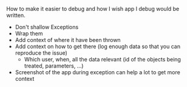 How to make it easier to debug and how I wish app I debug would be written.

- Don't shallow Exceptions
- Wrap them
- Add context of where it have been thrown
- Add context on how to get there (log enough data so that you can reproduce the issue)
    - Which user, when, all the data relevant (id of the objects being treated, parameters, ...)
- Screenshot of the app during exception can help a lot to get more context